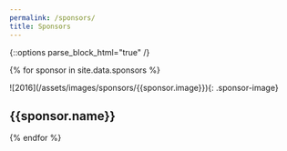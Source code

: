 ```yaml
---
permalink: /sponsors/
title: Sponsors
---
```


{::options parse_block_html="true" /}

{% for sponsor in site.data.sponsors %}
<div class="sponsor">
![2016](/assets/images/sponsors/{{sponsor.image}}){: .sponsor-image}

## {{sponsor.name}}
</div>
{% endfor %}

